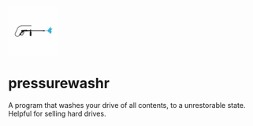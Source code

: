 <img align="center" width="100" height="100" src="https://raw.githubusercontent.com/snootysteppes/pressurewashr/main/pressurewash.jpg">

# pressurewashr
A program that washes your drive of all contents, to a unrestorable state. Helpful for selling hard drives.
